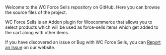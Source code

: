 Welcome to the WC Force Sells repository on GitHub. Here you can browse the source files of the project. 

WC Force Sells is an Addon plugin for Woocommerce that allows you to select products which will be used as force-sells items which get added to the cart along with other items.
 

If you have discovered an issue or Bug with WC Force Sells, you can [Report an Issue](https://www.braintum.com/support/) on our website. 